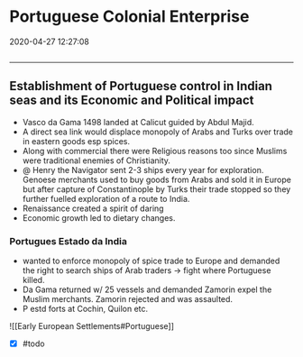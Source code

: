 # Portuguese Colonial Enterprise
2020-04-27 12:27:08
```toc
```
---

## Establishment of Portuguese control in Indian seas and its Economic and Political impact
- Vasco da Gama 1498 landed at Calicut guided by Abdul Majid.
- A direct sea link would displace monopoly of Arabs and Turks over trade in eastern goods esp spices. 
- Along with commercial there were Religious reasons too since Muslims were traditional enemies of Christianity. 
- @ Henry the Navigator sent 2-3 ships every year for exploration. Genoese merchants used to buy goods from Arabs and sold it in Europe but after capture of Constantinople by Turks their trade stopped so they further fuelled exploration of a route to India.
- Renaissance created a spirit of daring
- Economic growth led to dietary changes.

### Portugues Estado da India
- wanted to enforce monopoly of spice trade to Europe and demanded the right to search ships of Arab traders -> fight where Portuguese killed.
- Da Gama returned w/ 25 vessels and demanded Zamorin expel the Muslim merchants. Zamorin rejected and was assaulted.
- P estd forts at Cochin, Quilon etc.

![[Early European Settlements#Portuguese]]

- [x] #todo 



